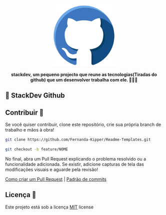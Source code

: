 <p align="center">
    <img src="./public/images.png" width="200px">
</p>

<p align="center">
<b>stackdev, um pequeno projecto 
 que reune as tecnologias(Tiradas do github) que um desenvolver trabalha com ele. 🚀👩‍💻</b>
</p>

<h2 id="templates">📝 StackDev Github</h2>

<h2 id="contribuir">Contribuir 🚀</h2>

Se você quiser contribuir, clone este repositório, crie sua própria branch de trabalho e mãos à obra!

```bash
git clone https://github.com/Fernanda-Kipper/Readme-Templates.git
```

```bash
git checkout -b feature/NOME
```
No final, abra um Pull Request explicando o problema resolvido ou a funcionalidade adicionada. Se existir, adicione capturas de tela das modificações visuais e aguarde pela revisão!

[Como criar um Pull Request](https://www.atlassian.com/br/git/tutorials/making-a-pull-request) |
[Padrão de commits](https://gist.github.com/joshbuchea/6f47e86d2510bce28f8e7f42ae84c716)


<h2 id="license">Licença  📃 </h2>

Este projeto está sob a licença [MIT](./../LICENSE) license
